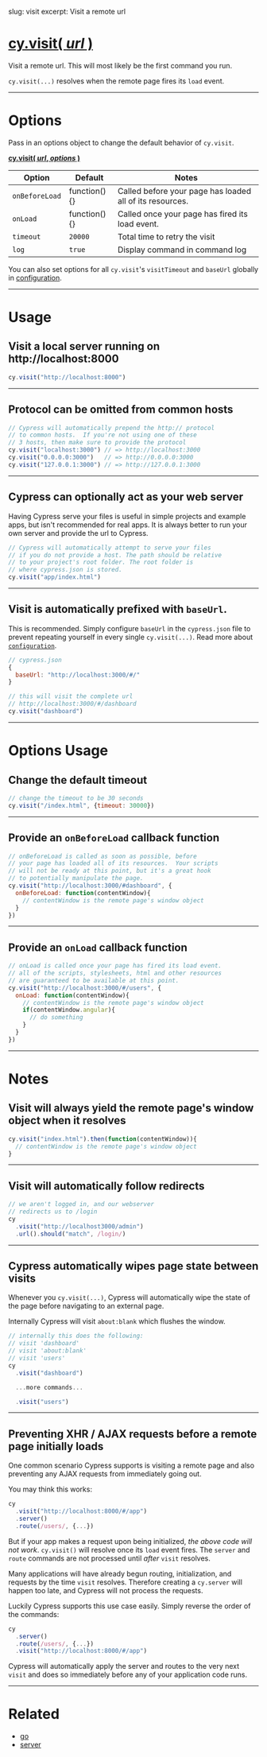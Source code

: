 slug: visit
excerpt: Visit a remote url

# [cy.visit( *url* )](#section-usage)

Visit a remote url. This will most likely be the first command you run.

`cy.visit(...)` resolves when the remote page fires its `load` event.

***

# Options

Pass in an options object to change the default behavior of `cy.visit`.

**[cy.visit( *url*, *options* )](#options-usage)**

Option | Default | Notes
--- | --- | ---
`onBeforeLoad` | function(){} | Called before your page has loaded all of its resources.
`onLoad`       | function(){} | Called once your page has fired its load event.
`timeout`      | `20000` | Total time to retry the visit
`log` | `true` | Display command in command log

You can also set options for all `cy.visit`'s `visitTimeout` and `baseUrl` globally in [configuration](https://on.cypress.io/guides/configuration).

***

# Usage

## Visit a local server running on http://localhost:8000

```javascript
cy.visit("http://localhost:8000")
```

***

## Protocol can be omitted from common hosts

```javascript
// Cypress will automatically prepend the http:// protocol
// to common hosts.  If you're not using one of these
// 3 hosts, then make sure to provide the protocol
cy.visit("localhost:3000") // => http://localhost:3000
cy.visit("0.0.0.0:3000")   // => http://0.0.0.0:3000
cy.visit("127.0.0.1:3000") // => http://127.0.0.1:3000
```

***

## Cypress can optionally act as your web server

Having Cypress serve your files is useful in simple projects and example apps, but isn't recommended for real apps.  It is always better to run your own server and provide the url to Cypress.

```javascript
// Cypress will automatically attempt to serve your files
// if you do not provide a host. The path should be relative
// to your project's root folder. The root folder is
// where cypress.json is stored.
cy.visit("app/index.html")
```

***

## Visit is automatically prefixed with `baseUrl`.

This is recommended. Simply configure `baseUrl` in the `cypress.json` file to prevent repeating yourself in every single `cy.visit(...)`. Read more about [`configuration`](https://on.cypress.io/guides/configuration).

```javascript
// cypress.json
{
  baseUrl: "http://localhost:3000/#/"
}

// this will visit the complete url
// http://localhost:3000/#/dashboard
cy.visit("dashboard")
```

***

# Options Usage

## Change the default timeout

```javascript
// change the timeout to be 30 seconds
cy.visit("/index.html", {timeout: 30000})
```

***

## Provide an `onBeforeLoad` callback function

```javascript
// onBeforeLoad is called as soon as possible, before
// your page has loaded all of its resources.  Your scripts
// will not be ready at this point, but it's a great hook
// to potentially manipulate the page.
cy.visit("http://localhost:3000/#dashboard", {
  onBeforeLoad: function(contentWindow){
    // contentWindow is the remote page's window object
  }
})
```

***

## Provide an `onLoad` callback function

```javascript
// onLoad is called once your page has fired its load event.
// all of the scripts, stylesheets, html and other resources
// are guaranteed to be available at this point.
cy.visit("http://localhost:3000/#/users", {
  onLoad: function(contentWindow){
    // contentWindow is the remote page's window object
    if(contentWindow.angular){
      // do something
    }
  }
})
```

***

# Notes

## Visit will always yield the remote page's window object when it resolves

```javascript
cy.visit("index.html").then(function(contentWindow)){
  // contentWindow is the remote page's window object
}
```

***

## Visit will automatically follow redirects

```javascript
// we aren't logged in, and our webserver
// redirects us to /login
cy
  .visit("http://localhost3000/admin")
  .url().should("match", /login/)
```

***

## Cypress automatically wipes page state between visits

Whenever you `cy.visit(...)`, Cypress will automatically wipe the state of the page before navigating to an external page.

Internally Cypress will visit `about:blank` which flushes the window.

```javascript
// internally this does the following:
// visit 'dashboard'
// visit 'about:blank'
// visit 'users'
cy
  .visit("dashboard")

  ...more commands...

  .visit("users")

```

***

## Preventing XHR / AJAX requests before a remote page initially loads

One common scenario Cypress supports is visiting a remote page and also preventing any AJAX requests from immediately going out.

You may think this works:

```javascript
cy
  .visit("http://localhost:8000/#/app")
  .server()
  .route(/users/, {...})
```

But if your app makes a request upon being initialized, *the above code will not work*.  `cy.visit()` will resolve once its `load` event fires.  The `server` and `route` commands are not processed until *after* `visit` resolves.

Many applications will have already begun routing, initialization, and requests by the time `visit` resolves. Therefore creating a `cy.server` will happen too late, and Cypress will not process the requests.

Luckily Cypress supports this use case easily. Simply reverse the order of the commands:

```javascript
cy
  .server()
  .route(/users/, {...})
  .visit("http://localhost:8000/#/app")
```

Cypress will automatically apply the server and routes to the very next `visit` and does so immediately before any of your application code runs.

***

# Related

- [go](https://on.cypress.io/api/go)
- [server](https://on.cypress.io/api/server)

